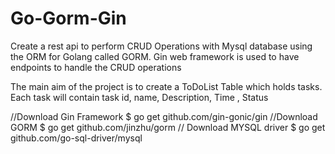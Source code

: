 # Go-Gorm-Gin

Create a rest api to perform CRUD Operations with Mysql database using the ORM for Golang called GORM. Gin web framework is used to have endpoints to handle the CRUD operations

The main aim of the project is to create a ToDoList Table which holds tasks. Each task will contain task id, name, Description, Time , Status

//Download Gin Framework
$ go get github.com/gin-gonic/gin
//Download GORM
$ go get github.com/jinzhu/gorm
// Download MYSQL driver
$ go get github.com/go-sql-driver/mysql 
